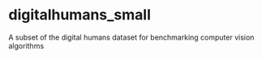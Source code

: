 # digitalhumans_small
A subset of the digital humans dataset for benchmarking computer vision algorithms
